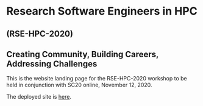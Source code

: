 # Research Software Engineers in HPC
## (RSE-HPC-2020)
## Creating Community, Building Careers, Addressing Challenges

This is the website landing page for the RSE-HPC-2020 workshop to be
held in conjunction with SC20 online, November 12, 2020.

The deployed site is [here](https://us-rse.org/rse-hpc-2020/).
